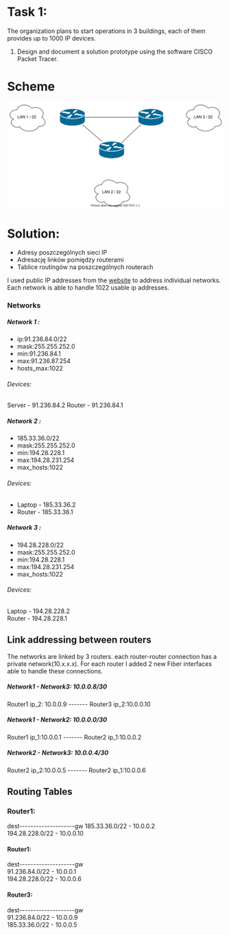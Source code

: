 # Task 1:

The organization plans to start operations in 3 buildings, each of them provides up to 1000 IP devices.

1. Design and document a solution prototype using the software  CISCO Packet Tracer.

# Scheme

![task 1](stage-01.svg)

# Solution:

 * Adresy poszczególnych sieci IP
 * Adresację linków pomiędzy routerami
 * Tablice routingów na poszczególnych routerach

I used public IP addresses from the [website](https://42.pl/pl/networks.html?html=1) to address individual networks. Each network is able to handle 1022 usable ip addresses.


### Networks

 ##### Network 1 : 
 
* ip:91.236.84.0/22
* mask:255.255.252.0
* min:91.236.84.1
* max:91.236.87.254
* hosts_max:1022

###### Devices:
Server - 91.236.84.2
Router - 91.236.84.1

 ##### Network 2 : 
 
* 185.33.36.0/22
* mask:255.255.252.0
* min:194.28.228.1
* max:194.28.231.254
* max_hosts:1022

###### Devices:
* Laptop - 185.33.36.2
* Router - 185.33.36.1


 ##### Network 3 : 
 
* 194.28.228.0/22
* mask:255.255.252.0
* min:194.28.228.1
* max:194.28.231.254
* max_hosts:1022

###### Devices:
Laptop - 194.28.228.2 \
Router - 194.28.228.1 

## Link addressing between routers

The networks are linked by 3 routers. each router-router connection has a private network(10.x.x.x). For each router I added 2 new Fiber interfaces able to handle these connections.

##### Network1 - Network3: 10.0.0.8/30
Router1 ip_2: 10.0.0.9 ------- Router3 ip_2:10.0.0.10

##### Network1 - Network2: 10.0.0.0/30
Router1 ip_1:10.0.0.1  ------- Router2 ip_1:10.0.0.2

##### Network2 - Network3: 10.0.0.4/30
Router2 ip_2:10.0.0.5  ------- Router2 ip_1:10.0.0.6


## Routing Tables

### Router1:

dest--------------------gw
185.33.36.0/22  - 10.0.0.2 \
194.28.228.0/22 - 10.0.0.10 

#### Router1:

dest--------------------gw \
91.236.84.0/22   - 10.0.0.1 \
194.28.228.0/22 - 10.0.0.6 

#### Router3:

dest--------------------gw   
91.236.84.0/22   - 10.0.0.9  
185.33.36.0/22 - 10.0.0.5  


